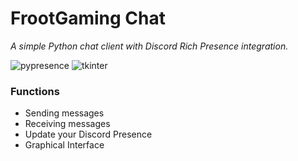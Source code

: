 # FrootGaming Chat
*A simple Python chat client with Discord Rich Presence integration.*

![pypresence](https://img.shields.io/badge/using-pypresence-00bb88.svg?style=for-the-badge&logo=discord&logoWidth=20)
![tkinter](https://img.shields.io/badge/using-tkinter-00bb88.svg?style=for-the-badge&logo=python&logoWidth=20)

### Functions
- Sending messages
- Receiving messages
- Update your Discord Presence
- Graphical Interface
